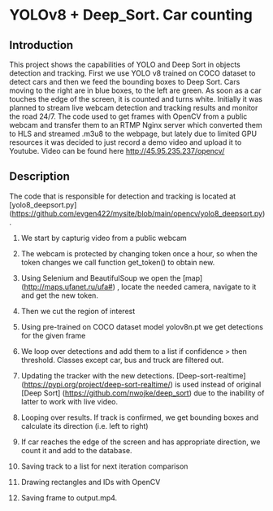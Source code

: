 # YOLOv8 + Deep_Sort. Car counting

## Introduction

This project shows the capabilities of YOLO and Deep Sort in objects detection and tracking. First we use YOLO v8 trained on COCO dataset to detect cars and then we feed the bounding boxes to Deep Sort. Cars moving to the right are in blue boxes, to the left are green. As soon as a car touches the edge of the screen, it is counted and turns white.
Initially it was planned to stream live webcam detection and tracking results and monitor the road 24/7. The code used to get frames with OpenCV from a public webcam and transfer them to an RTMP Nginx server which converted them to HLS and streamed .m3u8 to the webpage, but lately due to limited GPU resources it was decided to just record a demo video and upload it to Youtube. 
Video can be found here http://45.95.235.237/opencv/

## Description

The code that is responsible for detection and tracking is located at [yolo8_deepsort.py] (https://github.com/evgen422/mysite/blob/main/opencv/yolo8_deepsort.py).

1) We start by capturig video from a public webcam

2) The webcam is protected by changing token once a hour, so when the token changes we call function get_token() to obtain new.

3) Using Selenium and BeautifulSoup we open the [map] (http://maps.ufanet.ru/ufa#) , locate the needed camera, navigate to it and get the new token.

4) Then we cut the region of interest

5) Using pre-trained on COCO dataset model yolov8n.pt we get detections for the given frame

6) We loop over detections and add them to a list if confidence > then threshold. Classes except car, bus and truck are filtered out.

7) Updating the tracker with the new detections. [Deep-sort-realtime] (https://pypi.org/project/deep-sort-realtime/) is used instead of original [Deep Sort] (https://github.com/nwojke/deep_sort) due to the inability of latter to work with live video. 

8) Looping over results. If track is confirmed, we get bounding boxes and calculate its direction (i.e. left to right)

9) If car reaches the edge of the screen and has appropriate direction, we count it and add to the database.

10) Saving track to a list for next iteration comparison

11) Drawing rectangles and IDs with OpenCV

12) Saving frame to output.mp4.
